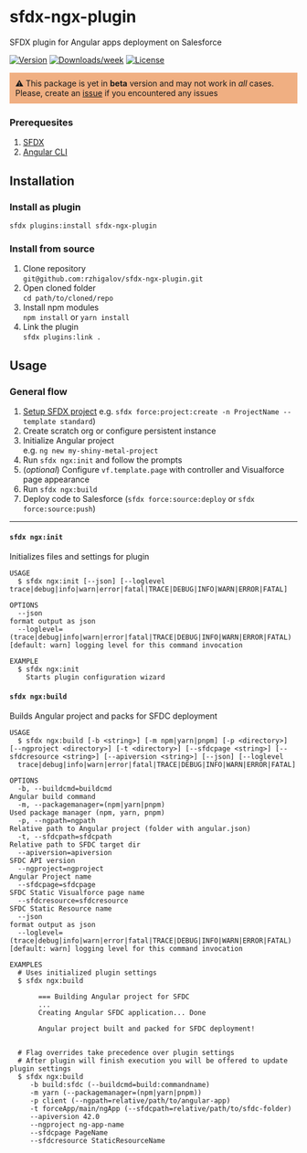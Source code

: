 sfdx-ngx-plugin
======================

SFDX plugin for Angular apps deployment on Salesforce

[![Version](https://img.shields.io/npm/v/sfdx-ngx-plugin.svg)](https://npmjs.org/package/sfdx-ngx-plugin)
[![Downloads/week](https://img.shields.io/npm/dw/sfdx-ngx-plugin.svg)](https://npmjs.org/package/sfdx-ngx-plugin)
[![License](https://img.shields.io/npm/l/sfdx-ngx-plugin.svg)](https://github.com/rzhigalov/sfdx-ngx-plugin/blob/master/package.json)


<div style="padding: 10px;background: rgba(227, 98, 9, 0.5);">
  <div>⚠️ This package is yet in <b>beta</b> version and may not work in <i>all</i> cases.</div>
  <div>Please, create an <a href="https://github.com/rzhigalov/sfdx-ngx-plugin/issues/new" target="_blank">issue</a> if you encountered any issues</div>
</div>

<!-- install -->
### Prerequesites
1. [SFDX](https://developer.salesforce.com/tools/sfdxcli)
2. [Angular CLI](https://cli.angular.io/)

## Installation

### Install as plugin

`sfdx plugins:install sfdx-ngx-plugin`

### Install from source

1. Clone repository  
   `git@github.com:rzhigalov/sfdx-ngx-plugin.git`
2. Open cloned folder  
   `cd path/to/cloned/repo`
3. Install npm modules  
  `npm install` or `yarn install`
3. Link the plugin  
   `sfdx plugins:link .`

## Usage
### General flow
1. [Setup SFDX project](https://developer.salesforce.com/docs/atlas.en-us.sfdx_dev.meta/sfdx_dev/sfdx_dev_ws_create_new.htm)
   e.g. `sfdx force:project:create -n ProjectName --template standard`)
2. Create scratch org or configure persistent instance
3. Initialize Angular project  
   e.g. `ng new my-shiny-metal-project`
4. Run `sfdx ngx:init` and follow the prompts
5. (_optional_) Configure `vf.template.page` with controller and Visualforce page appearance
6. Run `sfdx ngx:build`
7. Deploy code to Salesforce (`sfdx force:source:deploy` or `sfdx force:source:push`)

---
#### `sfdx ngx:init`
Initializes files and settings for plugin
```
USAGE
  $ sfdx ngx:init [--json] [--loglevel trace|debug|info|warn|error|fatal|TRACE|DEBUG|INFO|WARN|ERROR|FATAL]

OPTIONS
  --json                                                                            format output as json
  --loglevel=(trace|debug|info|warn|error|fatal|TRACE|DEBUG|INFO|WARN|ERROR|FATAL)  [default: warn] logging level for this command invocation

EXAMPLE
  $ sfdx ngx:init
    Starts plugin configuration wizard
```

#### `sfdx ngx:build`
Builds Angular project and packs for SFDC deployment
```
USAGE
  $ sfdx ngx:build [-b <string>] [-m npm|yarn|pnpm] [-p <directory>] [--ngproject <directory>] [-t <directory>] [--sfdcpage <string>] [--sfdcresource <string>] [--apiversion <string>] [--json] [--loglevel
  trace|debug|info|warn|error|fatal|TRACE|DEBUG|INFO|WARN|ERROR|FATAL]

OPTIONS
  -b, --buildcmd=buildcmd                                                           Angular build command
  -m, --packagemanager=(npm|yarn|pnpm)                                              Used package manager (npm, yarn, pnpm)
  -p, --ngpath=ngpath                                                               Relative path to Angular project (folder with angular.json)
  -t, --sfdcpath=sfdcpath                                                           Relative path to SFDC target dir
  --apiversion=apiversion                                                           SFDC API version
  --ngproject=ngproject                                                             Angular Project name
  --sfdcpage=sfdcpage                                                               SFDC Static Visualforce page name
  --sfdcresource=sfdcresource                                                       SFDC Static Resource name
  --json                                                                            format output as json
  --loglevel=(trace|debug|info|warn|error|fatal|TRACE|DEBUG|INFO|WARN|ERROR|FATAL)  [default: warn] logging level for this command invocation

EXAMPLES
  # Uses initialized plugin settings
  $ sfdx ngx:build

       === Building Angular project for SFDC
       ...
       Creating Angular SFDC application... Done

       Angular project built and packed for SFDC deployment!


  # Flag overrides take precedence over plugin settings
  # After plugin will finish execution you will be offered to update plugin settings
  $ sfdx ngx:build
     -b build:sfdc (--buildcmd=build:commandname)
     -m yarn (--packagemanager=(npm|yarn|pnpm))
     -p client (--ngpath=relative/path/to/angular-app)
     -t forceApp/main/ngApp (--sfdcpath=relative/path/to/sfdc-folder)
     --apiversion 42.0
     --ngproject ng-app-name
     --sfdcpage PageName
     --sfdcresource StaticResourceName
```
